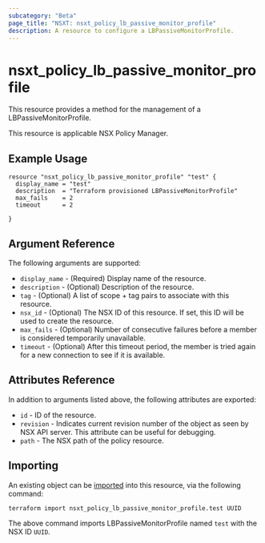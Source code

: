 ```yaml
---
subcategory: "Beta"
page_title: "NSXT: nsxt_policy_lb_passive_monitor_profile"
description: A resource to configure a LBPassiveMonitorProfile.
---
```


# nsxt_policy_lb_passive_monitor_profile

This resource provides a method for the management of a LBPassiveMonitorProfile.

This resource is applicable NSX Policy Manager.

## Example Usage

```hcl
resource "nsxt_policy_lb_passive_monitor_profile" "test" {
  display_name = "test"
  description  = "Terraform provisioned LBPassiveMonitorProfile"
  max_fails    = 2
  timeout      = 2

}
```

## Argument Reference

The following arguments are supported:

* `display_name` - (Required) Display name of the resource.
* `description` - (Optional) Description of the resource.
* `tag` - (Optional) A list of scope + tag pairs to associate with this resource.
* `nsx_id` - (Optional) The NSX ID of this resource. If set, this ID will be used to create the resource.
* `max_fails` - (Optional) Number of consecutive failures before a member is considered temporarily unavailable.
* `timeout` - (Optional) After this timeout period, the member is tried again for a new connection to see if it is available.

## Attributes Reference

In addition to arguments listed above, the following attributes are exported:

* `id` - ID of the resource.
* `revision` - Indicates current revision number of the object as seen by NSX API server. This attribute can be useful for debugging.
* `path` - The NSX path of the policy resource.

## Importing

An existing object can be [imported][docs-import] into this resource, via the following command:

[docs-import]: https://developer.hashicorp.com/terraform/cli/import

```shell
terraform import nsxt_policy_lb_passive_monitor_profile.test UUID
```

The above command imports LBPassiveMonitorProfile named `test` with the NSX ID `UUID`.
